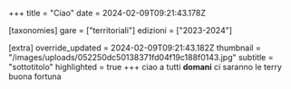 +++
title = "Ciao"
date = 2024-02-09T09:21:43.178Z

[taxonomies]
gare = ["territoriali"]
edizioni = ["2023-2024"]

[extra]
override_updated = 2024-02-09T09:21:43.182Z
thumbnail = "/images/uploads/052250dc50138371fd04f19c188f0143.jpg"
subtitle = "sottotitolo"
highlighted = true
+++
ciao a tutti **domani** ci saranno le terry buona fortuna
